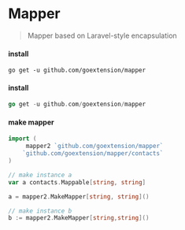# Mapper

> Mapper based on Laravel-style encapsulation

#### install
```shell
go get -u github.com/goextension/mapper
```

#### install
```go
go get -u github.com/goextension/mapper
```

#### make mapper
```go
import (
	 mapper2 `github.com/goextension/mapper`
	`github.com/goextension/mapper/contacts`
)

// make instance a
var a contacts.Mappable[string, string]

a = mapper2.MakeMapper[string, string]()

// make instance b
b := mapper2.MakeMapper[string,string]()
```

